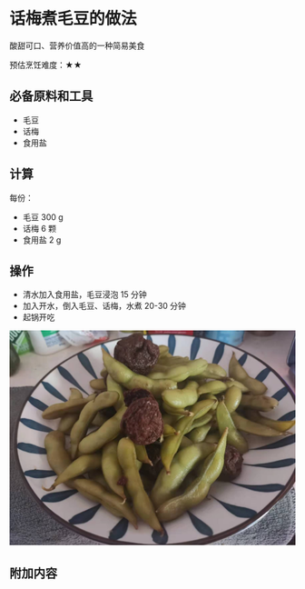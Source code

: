 # 话梅煮毛豆的做法

酸甜可口、营养价值高的一种简易美食

预估烹饪难度：★★

## 必备原料和工具

* 毛豆
* 话梅
* 食用盐

## 计算

每份：

* 毛豆 300 g
* 话梅 6 颗
* 食用盐 2 g

## 操作

* 清水加入食用盐，毛豆浸泡 15 分钟
* 加入开水，倒入毛豆、话梅，水煮 20-30 分钟
* 起锅开吃

![示例菜成品](./1.jpeg)

## 附加内容


